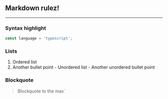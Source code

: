 ## Markdown __rulez__!
  ---
  
  ### Syntax highlight
  ```typescript
  const language = 'typescript';
  ```
  ### Lists
  1. Ordered list
  2. Another bullet point
    - Unordered list
    - Another unordered bullet point
  
  ### Blockquote
  > Blockquote to the max`